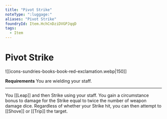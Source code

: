 ```yaml
---
title: "Pivot Strike"
noteType: ":luggage:"
aliases: "Pivot Strike"
foundryId: Item.HchCnDziDVGPJqqD
tags:
  - Item
---
```


# Pivot Strike
![[icons-sundries-books-book-red-exclamation.webp|150]]

**Requirements** You are wielding your staff.

* * *

You [[Leap]] and then Strike using your staff. You gain a circumstance bonus to damage for the Strike equal to twice the number of weapon damage dice. Regardless of whether your Strike hit, you can then attempt to [[Shove]] or [[Trip]] the target.
